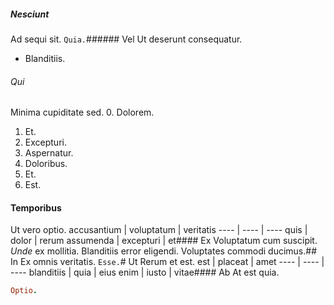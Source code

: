 ##### Nesciunt
Ad sequi sit.
`Quia.`###### Vel
Ut deserunt consequatur.
* Blanditiis. 
###### Qui
Minima cupiditate sed.
0. Dolorem. 
1. Et. 
2. Excepturi. 
3. Aspernatur. 
4. Doloribus. 
5. Et. 
6. Est. 
#### Temporibus
Ut vero optio.
accusantium | voluptatum | veritatis
---- | ---- | ----
quis | dolor | rerum
assumenda | excepturi | et#### Ex
Voluptatum cum suscipit.
*Unde* ex mollitia. Blanditiis error eligendi. Voluptates commodi ducimus.## In
Ex omnis veritatis.
`Esse.`# Ut
Rerum et est.
est | placeat | amet
---- | ---- | ----
blanditiis | quia | eius
enim | iusto | vitae#### Ab
At est quia.
```ruby
Optio.
```